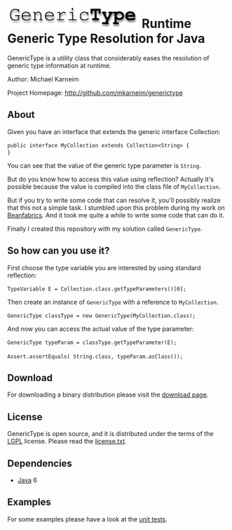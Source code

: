 ![GenericType]
Runtime Generic Type Resolution for Java
================================================= 



GenericType is a utility class that considerably eases the resolution of generic type information at runtime.  

Author: Michael Karneim

Project Homepage: http://github.com/mkarneim/generictype

About
-----

Given you have an interface that extends the generic interface Collection<E>:

	public interface MyCollection extends Collection<String> {
	}

You can see that the value of the generic type parameter is ```String```.

But do you know how to access this value using reflection?
Actually it's possible because the value is compiled into the class file of ```MyCollection```.

But if you try to write some code that can resolve it, you'll possibly realize that this not a simple task.
I stumbled upon this problem during my work on [Beanfabrics]. 
And it took me quite a while to write some code that can do it.
 
Finally I created this repository with my solution called ```GenericType```.

So how can you use it?
-----

First choose the type variable you are interested by using standard reflection: 
	
	TypeVariable E = Collection.class.getTypeParameters()[0];
	
Then create an instance of ```GenericType``` with a reference to ```MyCollection```.

	GenericType classType = new GenericType(MyCollection.class);
	
And now you can access the actual value of the type parameter:

	GenericType typeParam = classType.getTypeParameter(E);
	
	Assert.assertEquals( String.class, typeParam.asClass());

Download
--------

For downloading a binary distribution please visit the [download page].

License
-------

GenericType is open source, and it is distributed under the terms of the [LGPL] license. 
Please read the [license.txt].

Dependencies
------------

* [Java] 6 

Examples
--------
For some examples please have a look at the [unit tests].


[download page]: http://github.com/mkarneim/generictype/archives/master
[license.txt]: http://github.com/mkarneim/generictype/blob/master/license.txt
[LGPL]: http://github.com/mkarneim/generictype/blob/master/lgpl.txt
[Java]: http://www.oracle.com/technetwork/java/
[unit tests]: http://github.com/mkarneim/generictype/blob/master/src/test/java/org/codefabrics/generictype/GenericTypeTest.java
[Beanfabrics]: http://beanfabrics.org
[GenericType]: http://github.com/mkarneim/generictype/raw/master/logo.png "GenericType"
